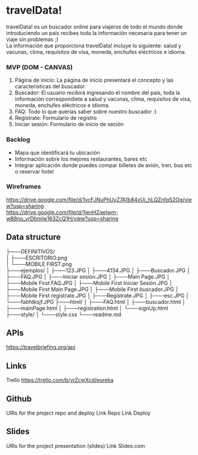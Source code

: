 # travelData!

travelData! es un buscador online para viajeros de todo el mundo donde introduciendo un país recibes toda la información necesaria para tener un viaje sin problemas ;) <br>
La información que proporciona travelData! incluye lo siguiente: salud y vacunas, clima, requisitos de visa, moneda, enchufes eléctricos e idioma.


### MVP (DOM - CANVAS)
<ol>

<li>Página de inicio: La página de inicio presentará el concepto y las características del buscador. </li>
<li>Buscador: El usuario recibirá ingresando el nombre del país, toda la información correspondiete a salud y vacunas, clima, requisitos de visa, moneda, enchufes eléctricos e idioma.
<li>FAQ: Todo lo que querías saber sobre nuestro buscador :) </li>
<li>Regístrate: Formulario de registro </li>
<li>Iniciar sesión: Formulario de inicio de seción </li>

</ol>	


### Backlog

<ul>
<li>Mapa que identificará tu ubicación  </li>
<li>Información sobre los mejores restaurantes, bares etc </li>
<li>Integrar aplicación donde puedes compar billetes de avión, tren, bus etc o reservar hotel</li>
</ul>

### Wireframes
https://drive.google.com/file/d/1vcFJNuPhUyZ7A1b84xUj_hLQZnfqS2Og/view?usp=sharing <br>
https://drive.google.com/file/d/1jenHZqeIwm-wB8no_yrDbmlw163ZcQ1H/view?usp=sharing

## Data structure
├───DEFINITIVOS/  <br>
│   ├───ESCRITORIO.png  <br>
│   └───MOBILE FIRST.png  <br>
├───ejemplos/
│   ├───123.JPG
│   ├───4134.JPG
│   ├───Buscador.JPG
│   ├───FAQ.JPG
│   ├───Iniciar sesión.JPG
│   ├───Main Page.JPG
│   ├───Mobile First FAQ.JPG
│   ├───Mobile First Iniciar Sesión.JPG
│   ├───Mobile First Main Page.JPG
│   ├───Mobile First buscador.JPG
│   ├───Mobile First registrate.JPG
│   ├───Regístrate.JPG
│   ├───esc.JPG
│   └───fabfdksjf.JPG
├───html/
│   ├───FAQ.html
│   ├───buscador.html
│   ├───mainPage.html
│   ├───registration.html
│   └───signUp.html
├───style/
│   └───style.css
└───readme.md


## APIs
https://travelbriefing.org/api

## Links
Trello 
https://trello.com/b/yrZcwXcd/eureka

## Github
URls for the project repo and deploy Link Repo Link Deploy

## Slides
URls for the project presentation (slides) Link Slides.com
